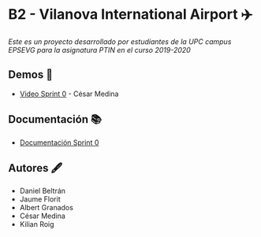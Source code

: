 # B2 - Vilanova International Airport ✈️

_Este es un proyecto desarrollado por estudiantes de la UPC campus EPSEVG para la asignatura PTIN en el curso 2019-2020_

## Demos 🎥

* [Video Sprint 0](https://drive.google.com/open?id=1IL0Cm7Gx_pOkOvEvSFIGAUIq5BHkQCQj) - César Medina

## Documentación 📚

* [Documentación Sprint 0](https://github.com/PTIN2020/B2/blob/master/Wiki/Documentaci%C3%B3n-S0.pdf)

## Autores 🖋

* Daniel Beltrán
* Jaume Florit
* Albert Granados
* César Medina
* Kilian Roig
